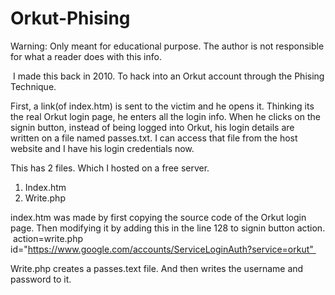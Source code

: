 # Orkut-Phising
 Warning: Only meant for educational purpose. The author is not responsible for what a reader does with this info. 

 I made this back in 2010. To hack into an Orkut account through the Phising Technique.    

First, a link(of index.htm) is sent to the victim and he opens it. Thinking its the real Orkut login page, he enters all the login info. When he clicks on the signin button, instead of being logged into Orkut, his login details are written on a file named passes.txt. I can access that file from the host website and I have his login credentials now.   

This has 2 files. Which I hosted on a free server. 

1. Index.htm
2. Write.php


index.htm was made by first copying the source code of the Orkut login page. Then modifying it by adding this in the line 128 to signin button action. 
 action=write.php id="https://www.google.com/accounts/ServiceLoginAuth?service=orkut" 


Write.php creates a passes.text file. And then writes the username and password to it.




